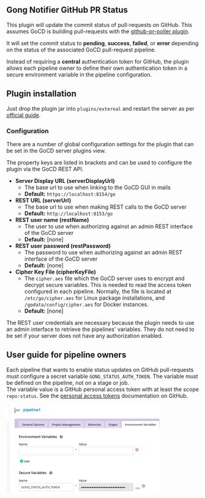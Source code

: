 ## Gong Notifier GitHub PR Status

This plugin will update the commit status of pull-requests on GitHub. This assumes GoCD is building 
pull-requests with the  [github-pr-poller plugin](https://github.com/ashwanthkumar/gocd-build-github-pull-requests).

It will set the commit status to **pending**, **success**, **failed**, or **error** depending on the status of
the associated GoCD pull-request pipeline.

Instead of requiring a **central** authentication token for GitHub, the plugin allows each pipeline owner
to define their own authentication token in a secure environment variable in the pipeline configuration.

## Plugin installation

Just drop the plugin jar into ```plugins/external``` and restart the server as per
[official guide](https://docs.gocd.org/current/extension_points/plugin_user_guide.html).

### Configuration

There are a number of global configuration settings for the plugin that can be set in the GoCD server plugins view.

The property keys are listed in brackets and can be used to configure the plugin via the GoCD REST API.

* **Server Display URL (serverDisplayUrl)** 
  * The base url to use when linking to the GoCD GUI in mails 
  * **Default:** ```https://localhost:8154/go```
* **REST URL (serverUrl)** 
  * The base url to use when making REST calls to the GoCD server 
  * **Default:** ```http://localhost:8153/go```
* **REST user name (restName)** 
  * The user to use when authorizing against an admin REST interface of the GoCD server 
  * **Default:** [none]
* **REST user password (restPassword)** 
  * The password to use when authorizing against an admin REST interface of the GoCD server 
  * **Default:** [none]
* **Cipher Key File (cipherKeyFile)** 
  * The `cipher.aes` file which the GoCD server uses to encrypt and decrypt secure variables.
  This is needed to read the access token configured in each pipeline. Normally, the file is located
  at `/etc/go/cipher.aes` for Linux package installations, and `/godata/config/cipher.aes` for Docker instances.
  * **Default:** [none]

The REST user credentials are necessary because the plugin needs to use an admin interface to retrieve the pipelines'
variables. They do not need to be set if your server does not have any authorization enabled.

## User guide for pipeline owners

Each pipeline that wants to enable status updates on GitHub pull-requests must configure
a secret variable `GONG_STATUS_AUTH_TOKEN`. The variable must be defined on the pipeline, not on a stage or job.  
The variable value is a GitHub personal access token with at least the scope `repo:status`.
See the [personal access tokens](https://help.github.com/en/github/authenticating-to-github/creating-a-personal-access-token-for-the-command-line) documentation on GitHub.

![Sample configuration](pipeline_config.png)